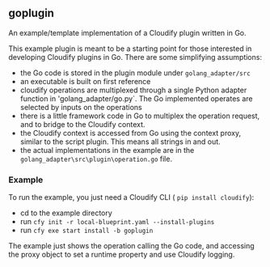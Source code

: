## goplugin

An example/template implementation of a Cloudify plugin written in Go.

This example plugin is meant to be a starting point for those interested in developing Cloudify plugins in Go.  There are some simplifying assumptions:

* the Go code is stored in the plugin module under `golang_adapter/src`
* an executable is built on first reference
* cloudify operations are multiplexed through a single Python adapter function in 'golang_adapter/go.py`.  The Go implemented operates are selected by inputs on the operations
* there is a little framework code in Go to multiplex the operation request, and to bridge to the Cloudify context.
* the Cloudify context is accessed from Go using the context proxy, similar to the script plugin.  This means all strings in and out.
* the actual implementations in the example are in the `golang_adapter\src\plugin\operation.go` file.

### Example

To run the example, you just need a Cloudify CLI ( `pip install cloudify`):
* cd to the example directory
* run `cfy init -r local-blueprint.yaml --install-plugins`
* run `cfy exe start install -b goplugin`

The example just shows the operation calling the Go code, and accessing the proxy object to set a runtime property and use Cloudify logging.
